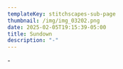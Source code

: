 ```yaml
---
templateKey: stitchscapes-sub-page
thumbnail: /img/img_03202.png
date: 2025-02-05T19:15:39-05:00
title: Sundown
description: "-"
---
```

\-